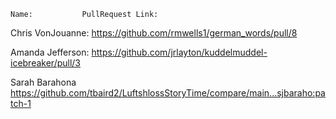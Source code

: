 	Name:			PullRequest Link:	
Chris VonJouanne:		https://github.com/rmwells1/german_words/pull/8

Amanda Jefferson:               https://github.com/jrlayton/kuddelmuddel-icebreaker/pull/3

Sarah Barahona                  https://github.com/tbaird2/LuftshlossStoryTime/compare/main...sjbaraho:patch-1
